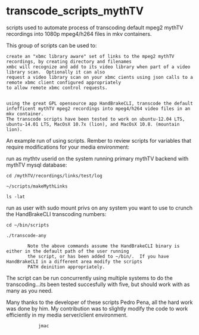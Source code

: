 # transcode_scripts_mythTV
scripts used to automate process of transcoding default mpeg2 mythTV recordings into 1080p mpeg4/h264 files in mkv containers.

This group of scripts can be used to:


	create an "xbmc library aware" set of links to the mpeg2 mythTV recordings, by creating directory and filenames
	xmbc will recognize and add to its video library when part of a video library scan.  Optionally it can also
	request a video library scan on your xbmc cients using json calls to a remote xbmc client configured appropriately
	to allow remote xbmc control requests.

	
	using the great GPL opensource app HandBrakeCLI, transcode the default infefficent mythTV mpeg2 recordings into mpeg4/h264 video files in an mkv container.
	The transcode scripts have been tested to work on ubuntu-12.04 LTS, ubuntu-14.01 LTS, MacOsX 10.7x (lion), and MacOsX 10.8. (mountain lion).


An example run of using scripts.   Rember to review scripts for variables that require modifications for your media environment:

run as mythtv userid on the system running primary mythTV backend with mythTV mysql database:

	cd /mythTV/recordings/links/test/log

	~/scripts/makeMythLinks

	ls -lat


run as user with sudo mount privs on any system you want to use to crunch the HandBrakeCLI transcoding numbers:

	cd ~/bin/scripts

	./transcode-any

			Note the above commands assume the HandBrakeCLI binary is either in the default path of the user running
			the script, or has been added to ~/bin/.  If you have HandBrakeCLI in a different area modify the scripts
			PATH deinition appropriately.



The script can be run concurrently using multiple systems to do the transcoding...its been tested succesfully with five, but should work with
as many as you need.	



Many thanks to the developer of these scripts Pedro Pena, all the hard work was done by him.  My contribution was to slightly modify the code to work efficiently in my media server/client
environment.

				jmac

